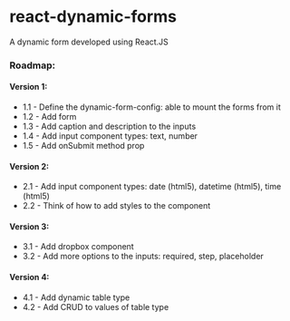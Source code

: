 # react-dynamic-forms
A dynamic form developed using React.JS  

 ### Roadmap:

 #### Version 1:
 - 1.1 - Define the dynamic-form-config: able to mount the forms from it
 - 1.2 - Add form
 - 1.3 - Add caption and description to the inputs
 - 1.4 - Add input component types: text, number
 - 1.5 - Add onSubmit method prop
 
 #### Version 2:
 - 2.1 - Add input component types: date (html5), datetime (html5), time (html5)
 - 2.2 - Think of how to add styles to the component
 
 #### Version 3:
 - 3.1 - Add dropbox component
 - 3.2 - Add more options to the inputs: required, step, placeholder
 
 #### Version 4:
 - 4.1 - Add dynamic table type
 - 4.2 - Add CRUD to values of table type

 
